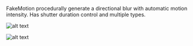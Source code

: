 FakeMotion procedurally generate a directional blur with automatic motion intensity. Has shutter duration control and multiple types.

![alt text](https://vimeo.com/906589810)

![alt text](https://klearrender.files.wordpress.com/2024/01/fakemotion_thumb_3.png)
